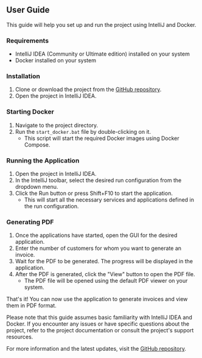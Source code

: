 ## User Guide

This guide will help you set up and run the project using IntelliJ and Docker.

### Requirements

- IntelliJ IDEA (Community or Ultimate edition) installed on your system
- Docker installed on your system

### Installation

1. Clone or download the project from the [GitHub repository](https://github.com/altink7/Station_DISYS_Project.git).
2. Open the project in IntelliJ IDEA.

### Starting Docker

1. Navigate to the project directory.
2. Run the `start_docker.bat` file by double-clicking on it.
   - This script will start the required Docker images using Docker Compose.

### Running the Application

1. Open the project in IntelliJ IDEA.
2. In the IntelliJ toolbar, select the desired run configuration from the dropdown menu.
3. Click the Run button or press Shift+F10 to start the application.
   - This will start all the necessary services and applications defined in the run configuration.

### Generating PDF

1. Once the applications have started, open the GUI for the desired application.
2. Enter the number of customers for whom you want to generate an invoice.
3. Wait for the PDF to be generated. The progress will be displayed in the application.
4. After the PDF is generated, click the "View" button to open the PDF file.
   - The PDF file will be opened using the default PDF viewer on your system.

That's it! You can now use the application to generate invoices and view them in PDF format.

Please note that this guide assumes basic familiarity with IntelliJ IDEA and Docker. If you encounter any issues or have specific questions about the project, refer to the project documentation or consult the project's support resources.

For more information and the latest updates, visit the [GitHub repository](https://github.com/altink7/Station_DISYS_Project.git).

